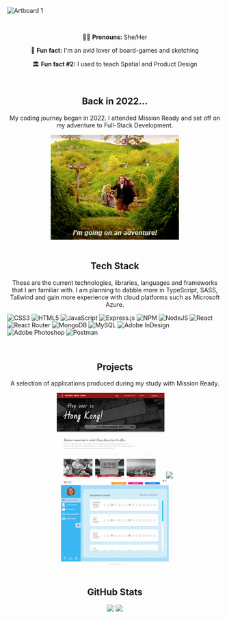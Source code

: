 
![Artboard 1](https://user-images.githubusercontent.com/111819881/214296101-f95c4810-8621-41f9-b52c-b87cc95659ee.png)

<br />
<p align="center">👩🏻 <b>Pronouns:</b> She/Her</p>
<p align="center">🎲 <b>Fun fact:</b> I'm an avid lover of board-games and sketching</p>
<p align="center">🏛 <b>Fun fact #2:</b> I used to teach Spatial and Product Design</p>
<br/>

<div align="center"><h2> Back in 2022...</h2></div>
<p align="center">My coding journey began in 2022. I attended Mission Ready and set off on my adventure to Full-Stack Development.</p>
<div align="center"> <img src="https://github.com/bonne-bonne/bonne-bonne/blob/main/going_on_an_adventure.gif" width="300" /></div>
<br/>


<div align="center"><h2>Tech Stack</h2></div>
<p align="center">These are the current technologies, libraries, languages and frameworks that I am familiar with. I am planning to dabble more in TypeScript, SASS, Tailwind and gain more experience with cloud platforms such as Microsoft Azure.</p>

![CSS3](https://img.shields.io/badge/css3-%231572B6.svg?style=flat-square&logo=css3&logoColor=white) ![HTML5](https://img.shields.io/badge/html5-%23E34F26.svg?style=flat-square&logo=html5&logoColor=white) ![JavaScript](https://img.shields.io/badge/javascript-%23323330.svg?style=flat-square&logo=javascript&logoColor=%23F7DF1E) ![Express.js](https://img.shields.io/badge/express.js-%23404d59.svg?style=flat-square&logo=express&logoColor=%2361DAFB) ![NPM](https://img.shields.io/badge/NPM-%23000000.svg?style=flat-square&logo=npm&logoColor=white) ![NodeJS](https://img.shields.io/badge/node.js-6DA55F?style=flat-square&logo=node.js&logoColor=white) ![React](https://img.shields.io/badge/react-%2320232a.svg?style=flat-square&logo=react&logoColor=%2361DAFB) ![React Router](https://img.shields.io/badge/React_Router-CA4245?style=flat-square&logo=react-router&logoColor=white) ![MongoDB](https://img.shields.io/badge/MongoDB-%234ea94b.svg?style=flat-square&logo=mongodb&logoColor=white) ![MySQL](https://img.shields.io/badge/mysql-%2300f.svg?style=flat-square&logo=mysql&logoColor=white) ![Adobe InDesign](https://img.shields.io/badge/Adobe%20InDesign-49021F?style=flat-square&logo=adobeindesign&logoColor=white) ![Adobe Photoshop](https://img.shields.io/badge/adobephotoshop-%2331A8FF.svg?style=flat-square&logo=adobephotoshop&logoColor=white) ![Postman](https://img.shields.io/badge/Postman-FF6C37?style=flat-square&logo=postman&logoColor=white)

<br/>

<div align="center"><h2>Projects</h2></div>
<p align="center">A selection of applications produced during my study with Mission Ready.</p>
<div style='display: "flex"; flex-direction: "row"; gap: "15"; justify-content: "space-between"; width:"100%"; background-color: "#000000" ' align="center">
 <img class="img" src="https://github.com/bonne-bonne/bonne-bonne/blob/main/HK_AdobeExpress.gif"  height="200"/>
 <img class="img" src="https://github.com/bonne-bonne/bonne-bonne/blob/main/Florence.gif" height="200" />
 <img class="img" src="https://github.com/bonne-bonne/bonne-bonne/blob/main/Mx_AdobeExpress.gif" height="200" />
</div>
<br/>

<div align="center"><h2>GitHub Stats</h2></div>
<div style='display: "flex"; flex-direction: "row"; gap: "15"; justify-content: "space-between"; width:"100%"; background-color: "#000000" ' align="center">
  
![](https://github-readme-stats.vercel.app/api?username=bonne-bonne&theme=city_light&hide_border=true&include_all_commits=true&count_private=true)
![](https://github-readme-stats.vercel.app/api/top-langs/?username=bonne-bonne&theme=city_light&hide_border=true&include_all_commits=true&count_private=true&layout=compact)
  
</div>
<br/>

<!--
**bonne-bonne/bonne-bonne** is a ✨ _special_ ✨ repository because its `README.md` (this file) appears on your GitHub profile.

Here are some ideas to get you started:

- 🔭 I’m currently working on ...
- 🌱 I’m currently learning ...
- 👯 I’m looking to collaborate on ...
- 🤔 I’m looking for help with ...
- 💬 Ask me about ...
- 📫 How to reach me: ...
- 👩🏻 Pronouns: She/Her
- ⚡ Fun fact: I'm an avid lover or board-games. 
-->
